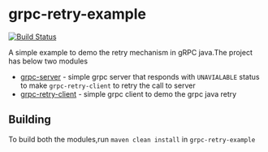grpc-retry-example
=================
[![Build Status](https://travis-ci.com/SaiRepos/grpc-retry-example.svg?branch=master)](https://travis-ci.org/SaiRepos/grpc-retry-example)



A simple example to demo the retry mechanism in gRPC java.The project has below two modules
- [grpc-server](https://github.com/SaiRepos/grpc-retry-example/tree/master/grpc-server) - simple grpc server that responds with `UNAVIALABLE` status to make `grpc-retry-client` to retry the call to server
- [grpc-retry-client](https://github.com/SaiRepos/grpc-retry-example/tree/master/grpc-retry-client) - simple grpc client to demo the grpc java retry

## Building

To build both the modules,run `maven clean install` in `grpc-retry-example`


<meta name="google-site-verification" content="JFLCSlauZe4Gt6zT_nUmSKltEBe8d7A_RPfrmlzSxNs" />

